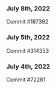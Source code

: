 ### July 8th, 2022

Commit #197392

### July 5th, 2022

Commit #314353


### July 4th, 2022

Commit #72281
